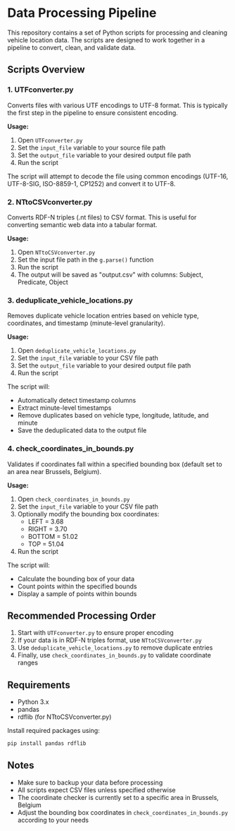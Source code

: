 # Data Processing Pipeline

This repository contains a set of Python scripts for processing and cleaning vehicle location data. The scripts are designed to work together in a pipeline to convert, clean, and validate data.

## Scripts Overview

### 1. UTFconverter.py
Converts files with various UTF encodings to UTF-8 format. This is typically the first step in the pipeline to ensure consistent encoding.

**Usage:**
1. Open `UTFconverter.py`
2. Set the `input_file` variable to your source file path
3. Set the `output_file` variable to your desired output file path
4. Run the script

The script will attempt to decode the file using common encodings (UTF-16, UTF-8-SIG, ISO-8859-1, CP1252) and convert it to UTF-8.

### 2. NTtoCSVconverter.py
Converts RDF-N triples (.nt files) to CSV format. This is useful for converting semantic web data into a tabular format.

**Usage:**
1. Open `NTtoCSVconverter.py`
2. Set the input file path in the `g.parse()` function
3. Run the script
4. The output will be saved as "output.csv" with columns: Subject, Predicate, Object

### 3. deduplicate_vehicle_locations.py
Removes duplicate vehicle location entries based on vehicle type, coordinates, and timestamp (minute-level granularity).

**Usage:**
1. Open `deduplicate_vehicle_locations.py`
2. Set the `input_file` variable to your CSV file path
3. Set the `output_file` variable to your desired output file path
4. Run the script

The script will:
- Automatically detect timestamp columns
- Extract minute-level timestamps
- Remove duplicates based on vehicle type, longitude, latitude, and minute
- Save the deduplicated data to the output file

### 4. check_coordinates_in_bounds.py
Validates if coordinates fall within a specified bounding box (default set to an area near Brussels, Belgium).

**Usage:**
1. Open `check_coordinates_in_bounds.py`
2. Set the `input_file` variable to your CSV file path
3. Optionally modify the bounding box coordinates:
   - LEFT = 3.68
   - RIGHT = 3.70
   - BOTTOM = 51.02
   - TOP = 51.04
4. Run the script

The script will:
- Calculate the bounding box of your data
- Count points within the specified bounds
- Display a sample of points within bounds

## Recommended Processing Order

1. Start with `UTFconverter.py` to ensure proper encoding
2. If your data is in RDF-N triples format, use `NTtoCSVconverter.py`
3. Use `deduplicate_vehicle_locations.py` to remove duplicate entries
4. Finally, use `check_coordinates_in_bounds.py` to validate coordinate ranges

## Requirements

- Python 3.x
- pandas
- rdflib (for NTtoCSVconverter.py)

Install required packages using:
```bash
pip install pandas rdflib
```

## Notes

- Make sure to backup your data before processing
- All scripts expect CSV files unless specified otherwise
- The coordinate checker is currently set to a specific area in Brussels, Belgium
- Adjust the bounding box coordinates in `check_coordinates_in_bounds.py` according to your needs 